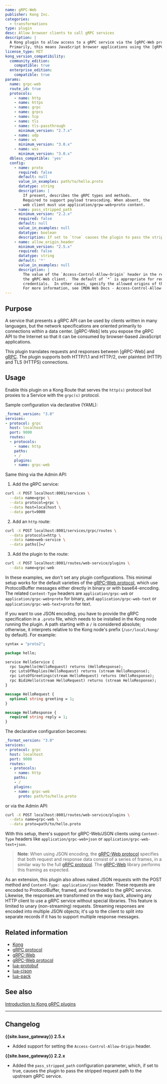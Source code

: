 ```yaml
---
name: gRPC-Web
publisher: Kong Inc.
categories:
  - transformations
type: plugin
desc: Allow browser clients to call gRPC services
description: |
  A Kong plugin to allow access to a gRPC service via the [gRPC-Web protocol](https://github.com/grpc/grpc/blob/master/doc/PROTOCOL-WEB.md#protocol-differences-vs-grpc-over-http2).
  Primarily, this means JavaScript browser applications using the [gRPC-Web](https://github.com/grpc/grpc-web) library.
license_type: MIT
kong_version_compatibility:
  community_edition:
    compatible: true
  enterprise_edition:
    compatible: true
params:
  name: grpc-web
  route_id: true
  protocols:
    - name: http
    - name: https
    - name: grpc
    - name: grpcs
    - name: tcp
    - name: tls
    - name: tls-passthrough
      minimum_version: "2.7.x"
    - name: udp
    - name: ws
      minimum_version: "3.0.x"
    - name: wss
      minimum_version: "3.0.x"
  dbless_compatible: 'yes'
  config:
    - name: proto
      required: false
      default: null
      value_in_examples: path/to/hello.proto
      datatype: string
      description: |
        If present, describes the gRPC types and methods.
        Required to support payload transcoding. When absent, the
        web client must use application/grpw-web+proto content.
    - name: pass_stripped_path
      minimum_version: "2.2.x"
      required: false
      default: null
      value_in_examples: null
      datatype: boolean
      description: If set to `true` causes the plugin to pass the stripped request path to the upstream gRPC service (see the `strip_path` Route attribute).
    - name: allow_origin_header
      minimum_version: "2.5.x"
      required: false
      datatype: string
      default: '*'
      value_in_examples: null
      description: |
        The value of the `Access-Control-Allow-Origin` header in the response to
        the gRPC-Web client.  The default of `*` is appropriate for requests without
        credentials.  In other cases, specify the allowed origins of the client code.
        For more information, see [MDN Web Docs - Access-Control-Allow-Origin](https://developer.mozilla.org/docs/Web/HTTP/Headers/Access-Control-Allow-Origin).
---
```


## Purpose

A service that presents a gRPC API can be used by clients written in many languages,
but the network specifications are oriented primarily to connections within a
data center. [gRPC-Web] lets you expose the gRPC API to the Internet so
that it can be consumed by browser-based JavaScript applications.

This plugin translates requests and responses between [gRPC-Web] and
[gRPC](https://github.com/grpc/grpc). The plugin supports both HTTP/1.1
and HTTP/2, over plaintext (HTTP) and TLS (HTTPS) connections.

## Usage

Enable this plugin on a Kong Route that serves the `http(s)` protocol
but proxies to a Service with the `grpc(s)` protocol.

Sample configuration via declarative (YAML):

```yaml
_format_version: "3.0"
services:
- protocol: grpc
  host: localhost
  port: 9000
  routes:
  - protocols:
    - name: http
    paths:
    - /
    plugins:
    - name: grpc-web
```

Same thing via the Admin API:

1. Add the gRPC service:
  ```sh
  curl -X POST localhost:8001/services \
    --data name=grpc \
    --data protocol=grpc \
    --data host=localhost \
    --data port=9000
  ```

2. Add an `http` route:
  ```sh
  curl -X POST localhost:8001/services/grpc/routes \
    --data protocols=http \
    --data name=web-service \
    --data paths[]=/
  ```

3. Add the plugin to the route:
  ```sh
  curl -X POST localhost:8001/routes/web-service/plugins \
    --data name=grpc-web
  ```

In these examples, we don't set any plugin configurations.
This minimal setup works for the default varieties of the [gRPC-Web protocol](https://github.com/grpc/grpc/blob/master/doc/PROTOCOL-WEB.md#protocol-differences-vs-grpc-over-http2),
which use ProtocolBuffer messages either directly in binary or with base64-encoding.
The related `Content-Type` headers are `application/grpc-web` or `application/grpc-web+proto`
for binary, and `application/grpc-web-text` or `application/grpc-web-text+proto` for text.

If you want to use JSON encoding, you have to provide the gRPC specification in
a `.proto` file, which needs to be installed in the Kong node running the plugin.
A path starting with a `/` is considered absolute; otherwise, it interprets
relative to the Kong node's prefix (`/usr/local/kong/` by default). For example:

```protobuf
syntax = "proto2";

package hello;

service HelloService {
  rpc SayHello(HelloRequest) returns (HelloResponse);
  rpc LotsOfReplies(HelloRequest) returns (stream HelloResponse);
  rpc LotsOfGreetings(stream HelloRequest) returns (HelloResponse);
  rpc BidiHello(stream HelloRequest) returns (stream HelloResponse);
}

message HelloRequest {
  optional string greeting = 1;
}

message HelloResponse {
  required string reply = 1;
}
```

The declarative configuration becomes:

```yaml
_format_version: "3.0"
services:
- protocol: grpc
  host: localhost
  port: 9000
  routes:
  - protocols:
    - name: http
    paths:
    - /
    plugins:
    - name: grpc-web
      proto: path/to/hello.proto
```

or via the Admin API:

```bash
curl -X POST localhost:8001/routes/web-service/plugins \
  --data name=grpc-web \
  --data proto=path/to/hello.proto
```

With this setup, there's support for gRPC-Web/JSON clients using `Content-Type` headers
like `application/grpc-web+json` or `application/grpc-web-text+json`.

> **Note**: When using JSON encoding, the [gRPC-Web protocol](https://github.com/grpc/grpc/blob/master/doc/PROTOCOL-WEB.md#protocol-differences-vs-grpc-over-http2) specifies that
both request and response data consist of a series of frames, in a similar way
to the full [gRPC protocol](https://github.com/grpc/grpc). The [gRPC-Web](https://github.com/grpc/grpc-web) library performs this framing as expected.

As an extension, this plugin also allows naked JSON requests with the POST method and
`Content-Type: application/json` header. These requests are encoded to ProtocolBuffer,
framed, and forwarded to the gRPC service. Likewise, the responses are transformed
on the way back, allowing any HTTP client to use a gRPC service without special
libraries. This feature is limited to unary (non-streaming) requests. Streaming
responses are encoded into multiple JSON objects; it's up to the client to split into
separate records if it has to support multiple response messages.

## Related information
- [Kong](https://konghq.com)
- [gRPC protocol](https://github.com/grpc/grpc)
- [gRPC-Web](https://github.com/grpc/grpc-web)
- [gRPC-Web protocol](https://github.com/grpc/grpc/blob/master/doc/PROTOCOL-WEB.md#protocol-differences-vs-grpc-over-http2)
- [lua-protobuf](https://github.com/starwing/lua-protobuf)
- [lua-cjson](https://github.com/openresty/lua-cjson)
- [lua-pack](https://github.com/Kong/lua-pack)

## See also

[Introduction to Kong gRPC plugins](/gateway/latest/configure/grpc)

---
## Changelog

**{{site.base_gateway}} 2.5.x**
* Added support for setting the `Access-Control-Allow-Origin` header.

**{{site.base_gateway}} 2.2.x**
* Added the `pass_stripped_path` configuration parameter, which, if set to true, causes the plugin to pass the stripped request path to the upstream gRPC service.
